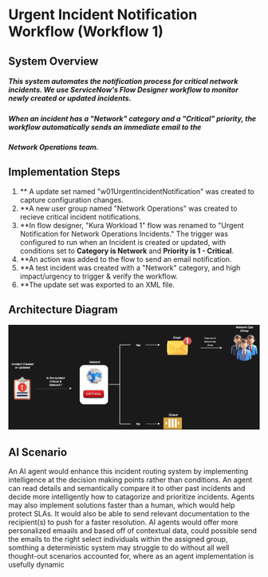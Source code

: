 # Urgent Incident Notification Workflow (Workflow 1)

## System Overview

##### This system automates the notification process for critical network incidents. We use ServiceNow's Flow Designer workflow to monitor newly created or updated incidents. 
##### When an incident has a "Network" category and a "Critical" priority, the workflow automatically sends an immediate email to the 
##### Network Operations team. 

## Implementation Steps

1.  ** A update set named "w01UrgentIncidentNotification" was created to capture configuration changes.
2.  **A new user group named "Network Operations" was created to recieve critical incident notifications.
3.  **In flow designer, "Kura Workload 1" flow was renamed to "Urgent Notification for Network Operations Incidents." The trigger was configured to run when an Incident is created or updated, with conditions set to **Category is Network** and **Priority is 1 - Critical**.
4.  **An action was added to the flow to send an email notification. 
5.  **A test incident was created with a "Network" category, and high impact/urgency to trigger & verify the workflow. 
6.  **The update set was exported to an XML file.

## Architecture Diagram

![Architecture Diagram](https://github.com/djtoler/ServiceNow-Automation-Notification-Workload-1-/blob/main/service-now-urgent-incident-notification-workflow/Diagram.png)

## AI Scenario

An AI agent would enhance this incident routing system by implementing intelligence at the decision making points rather than conditions. An agent can read details and semantically 
compare it to other past incidents and decide more intelligently how to catagorize and prioritize incidents. Agents may also implement solutions faster than a human, which would help 
protect SLAs. It would also be able to send relevant documentation to the recipient(s) to push for a faster resolution. AI agents would offer more personalized emaails and based off of contextual data, could possible send the emails to the right select individuals within the assigned group, somthing a deterministic system may struggle to do without all well thought-out scenarios accounted for, where as an agent implementation is usefully dynamic
